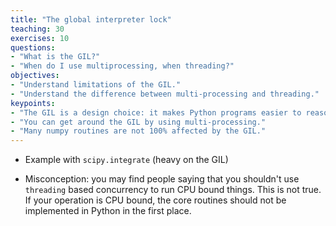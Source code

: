 ```yaml
---
title: "The global interpreter lock"
teaching: 30
exercises: 10
questions:
- "What is the GIL?"
- "When do I use multiprocessing, when threading?"
objectives:
- "Understand limitations of the GIL."
- "Understand the difference between multi-processing and threading."
keypoints:
- "The GIL is a design choice: it makes Python programs easier to reason about."
- "You can get around the GIL by using multi-processing."
- "Many numpy routines are not 100% affected by the GIL."
---
```


- Example with `scipy.integrate` (heavy on the GIL)

- Misconception: you may find people saying that you shouldn't use `threading` based concurrency to
  run CPU bound things. This is not true. If your operation is CPU bound, the core routines should
not be implemented in Python in the first place.


